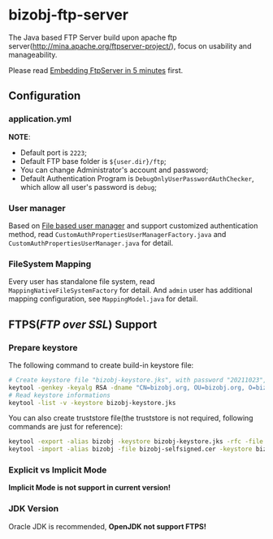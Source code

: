bizobj-ftp-server
=================

The Java based FTP Server build upon apache ftp server(http://mina.apache.org/ftpserver-project/), focus on usability and manageability.

Please read [Embedding FtpServer in 5 minutes](http://mina.apache.org/ftpserver-project/embedding_ftpserver.html) first.

## Configuration

### application.yml

**NOTE**:

- Default port is `2223`;
- Default FTP base folder is `${user.dir}/ftp`;
- You can change Administrator's account and password;
- Default Authentication Program is `DebugOnlyUserPasswordAuthChecker`, which allow all user's password is `debug`;

### User manager

Based on [File based user manager](http://mina.apache.org/ftpserver-project/configuration_user_manager_file.html) and support customized authentication method, read `CustomAuthPropertiesUserManagerFactory.java` and `CustomAuthPropertiesUserManager.java` for detail.

### FileSystem Mapping

Every user has standalone file system, read `MappingNativeFileSystemFactory` for detail. And `admin` user has additional mapping configuration, see `MappingModel.java` for detail.

## FTPS(*FTP over SSL*) Support

### Prepare keystore

The following command to create build-in keystore file:

```bash
# Create keystore file "bizobj-keystore.jks", with password "20211023", 10 years(validity 3650)
keytool -genkey -keyalg RSA -dname "CN=bizobj.org, OU=bizobj.org, O=bizobj.org, L=bizobj.org, ST=bizobj.org, C=CN" -alias bizobj -keypass 20211023 -storepass 20211023 -validity 3650 -keystore bizobj-keystore.jks
# Read keystore informations
keytool -list -v -keystore bizobj-keystore.jks
```

You can also create truststore file(the truststore is not required, following commands are just for reference):

```bash
keytool -export -alias bizobj -keystore bizobj-keystore.jks -rfc -file bizobj-selfsigned.cer
keytool -import -alias bizobj -file bizobj-selfsigned.cer -keystore bizobj-truststore.jks -storepass 20211023
```

### Explicit vs Implicit Mode

**Implicit Mode is not support in current version!**

### JDK Version

Oracle JDK is recommended, **OpenJDK not support FTPS!**
